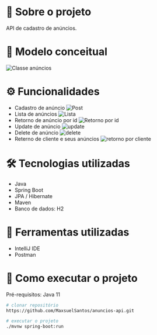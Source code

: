 # :bookmark: Sobre o projeto

API de cadastro de anúncios.

# :pushpin: Modelo conceitual
![Classe anúncios](https://user-images.githubusercontent.com/45174671/118415802-e80b7200-b682-11eb-8d50-9b8dfaa8a15d.png)

# ⚙️ Funcionalidades
- Cadastro de anúncio
![Post](https://user-images.githubusercontent.com/45174671/118416382-d1b2e580-b685-11eb-9ed7-bf11c6b6b814.png)
- Lista de anúncios
![Lista](https://user-images.githubusercontent.com/45174671/118416446-1c346200-b686-11eb-9124-0d4abee94611.png)
- Retorno de anúncio por id
![Retorno por id](https://user-images.githubusercontent.com/45174671/118416505-69183880-b686-11eb-8a8c-2a00aa734ec7.png)
- Update de anúncio
![update](https://user-images.githubusercontent.com/45174671/118416570-beece080-b686-11eb-8df1-c5a4edca75e4.png)
- Delete de anúncio
![delete](https://user-images.githubusercontent.com/45174671/118416595-e9d73480-b686-11eb-8986-f22270147865.png)
- Reterno de cliente e seus anúncios
![retorno por cliente](https://user-images.githubusercontent.com/45174671/118416661-36227480-b687-11eb-89f8-adebd0e0bd56.png)




# 🛠 Tecnologias utilizadas
- Java
- Spring Boot
- JPA / Hibernate
- Maven
- Banco de dados: H2

# :hammer: Ferramentas utilizadas
- IntelliJ IDE
- Postman

# :rocket: Como executar o projeto
Pré-requisitos: Java 11

```sh
# clonar repositório
https://github.com/MaxsuelSantos/anuncios-api.git

# executar o projeto
./mvnw spring-boot:run
```

